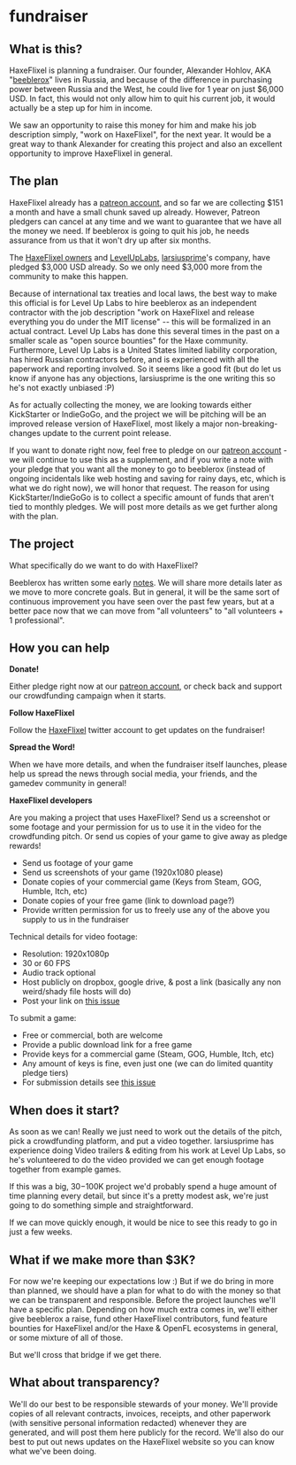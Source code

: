 # fundraiser

## What is this?
HaxeFlixel is planning a fundraiser. Our founder, Alexander Hohlov, AKA "[beeblerox](http://github.com/beeblerox)" lives in Russia, and because of the difference in purchasing power between Russia and the West, he could live for 1 year on just $6,000 USD. In fact, this would not only allow him to quit his current job, it would actually be a step up for him in income.

We saw an opportunity to raise this money for him and make his job description simply, "work on HaxeFlixel", for the next year. It would be a great way to thank Alexander for creating this project and also an excellent opportunity to improve HaxeFlixel in general.

## The plan
HaxeFlixel already has a [patreon account](https://www.patreon.com/haxeflixel), and so far we are collecting $151 a month and have a small chunk saved up already. However, Patreon pledgers can cancel at any time and we want to guarantee that we have all the money we need. If beeblerox is going to quit his job, he needs assurance from us that it won't dry up after six months.

The [HaxeFlixel owners](https://github.com/orgs/HaxeFlixel/teams/owners) and [LevelUpLabs](http://www.defendersquest.com), [larsiusprime](https://github.com/larsiusprime)'s company, have pledged $3,000 USD already. So we only need $3,000 more from the community to make this happen.

Because of international tax treaties and local laws, the best way to make this official is for Level Up Labs to hire beeblerox as an independent contractor with the job description "work on HaxeFlixel and release everything you do under the MIT license" -- this will be formalized in an actual contract. Level Up Labs has done this several times in the past on a smaller scale as "open source bounties" for the Haxe community. Furthermore, Level Up Labs is a United States limited liability corporation, has hired Russian contractors before, and is experienced with all the paperwork and reporting involved. So it seems like a good fit (but do let us know if anyone has any objections, larsiusprime is the one writing this so he's not exactly unbiased :P)

As for actually collecting the money, we are looking towards either KickStarter or IndieGoGo, and the project we will be pitching will be an improved release version of HaxeFlixel, most likely a major non-breaking-changes update to the current point release.

If you want to donate right now, feel free to pledge on our [patreon account](https://www.patreon.com/haxeflixel) - we will continue to use this as a supplement, and if you write a note with your pledge that you want all the money to go to beeblerox (instead of ongoing incidentals like web hosting and saving for rainy days, etc, which is what we do right now), we will honor that request. The reason for using KickStarter/IndieGoGo is to collect a specific amount of funds that aren't tied to monthly pledges. We will post more details as we get further along with the plan.

## The project
What specifically do we want to do with HaxeFlixel?

Beeblerox has written some early [notes](https://github.com/HaxeFlixel/fundraiser/blob/master/beeblerox_notes.md). We will share more details later as we move to more concrete goals. But in general, it will be the same sort of continuous improvement you have seen over the past few years, but at a better pace now that we can move from "all volunteers" to "all volunteers + 1 professional".

## How you can help

**Donate!**

Either pledge right now at our [patreon account](https://www.patreon.com/haxeflixel), or check back and support our crowdfunding campaign when it starts.

**Follow HaxeFlixel**

Follow the [HaxeFlixel](https://twitter.com/haxeflixel) twitter account to get updates on the fundraiser!

**Spread the Word!**

When we have more details, and when the fundraiser itself launches, please help us spread the news through social media, your friends, and the gamedev community in general!

**HaxeFlixel developers**

Are you making a project that uses HaxeFlixel? Send us a screenshot or some footage and your permission for us to use it in the video for the crowdfunding pitch. Or send us copies of your game to give away as pledge rewards!

- Send us footage of your game
- Send us screenshots of your game (1920x1080 please)
- Donate copies of your commercial game (Keys from Steam, GOG, Humble, Itch, etc)
- Donate copies of your free game (link to download page?)
- Provide written permission for us to freely use any of the above you supply to us in the fundraiser

Technical details for video footage:
- Resolution: 1920x1080p
- 30 or 60 FPS
- Audio track optional
- Host publicly on dropbox, google drive, & post a link (basically any non weird/shady file hosts will do)
- Post your link on [this issue](https://github.com/HaxeFlixel/fundraiser/issues/1)

To submit a game:
- Free or commercial, both are welcome
- Provide a public download link for a free game
- Provide keys for a commercial game (Steam, GOG, Humble, Itch, etc)
- Any amount of keys is fine, even just one (we can do limited quantity pledge tiers)
- For submission details see [this issue](https://github.com/HaxeFlixel/fundraiser/issues/2)

## When does it start?

As soon as we can! Really we just need to work out the details of the pitch, pick a crowdfunding platform, and put a video together. larsiusprime has experience doing Video trailers & editing from his work at Level Up Labs, so he's volunteered to do the video provided we can get enough footage together from example games.

If this was a big, $30-$100K project we'd probably spend a huge amount of time planning every detail, but since it's a pretty modest ask, we're just going to do something simple and straightforward.

If we can move quickly enough, it would be nice to see this ready to go in just a few weeks.

## What if we make more than $3K?

For now we're keeping our expectations low :) But if we do  bring in more than planned, we should have a plan for what to do with the money so that we can be transparent and responsible. Before the project launches we'll have a specific plan. Depending on how much extra comes in, we'll either give beeblerox a raise, fund other HaxeFlixel contributors, fund feature bounties for HaxeFlixel and/or the Haxe & OpenFL ecosystems in general, or some mixture of all of those.

But we'll cross that bridge if we get there.

## What about transparency?

We'll do our best to be responsible stewards of your money. We'll provide copies of all relevant contracts, invoices, receipts, and other paperwork (with sensitive personal information redacted) whenever they are generated, and will post them here publicly for the record. We'll also do our best to put out news updates on the HaxeFlixel website so you can know what we've been doing.
